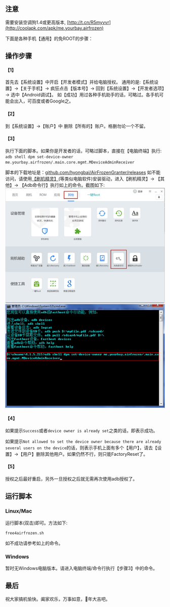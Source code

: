 
## 注意

需要安装空调狗1.4或更高版本, [http://t.cn/R5myvvr](http://coolapk.com/apk/me.yourbay.airfrozen)

下面是各种手机【通用】的免ROOT的步骤：

## 操作步骤

#### 【1】 
首先去【系统设置】中开启【开发者模式】并给电脑授权。
通用的是:【系统设置】→【关于手机】→ 疯狂点击【版本号】→ 回到【系统设置】→【开发者选项】→ 选中【Android调试】。
如【成功】用过各种手机助手的话，可略过。各手机可能会出入，可百度或者Google之。

#### 【2】
到【系统设置】→【账户】中 删除【所有的】账户。格删勿论一个不留。

#### 【3】
执行下面的脚本。如果你是开发者的话，可略过脚本，直接在【电脑终端】执行:
`adb shell dpm set-device-owner me.yourbay.airfrozen/.main.core.mgmt.MDeviceAdminReceiver`

脚本的下载地址是：[github.com/hyongbai/AirFrozenGranter/releases](https://github.com/hyongbai/AirFrozenGranter/releases) 如不能访问，请使用[【刷机精灵】](http://www.shuame.com/)(等类似电脑软件)安装驱动，进入【刷机精灵】→ 【其他】→ 【Adb命令行】执行如上的命令。截图如下:
![image](media/shuame-page.png)
![image](media/shuame-adb.png)

#### 【4】
如果提示`Success`或者`device owner is already set`之类的话，即表示成功。

如果提示`Not allowed to set the device owner because there are already several users on the device`的话，则表示手机上面有多个【用户】，请去【设置】→【用户】删除其他用户。如果仍然不行，则只能FactoryReset了。

#### 【5】
授权之后最好重启，另外一旦授权之后就无需再次使用adb授权了。


## 运行脚本

### Linux/Mac

运行脚本(双击)即可。方法如下:

	free4airfrozen.sh

如不成功请参考如上的命令。

### Windows

暂时无Windows电脑版本。请进入电脑终端/命令行执行【步骤3】中的命令。 


## 最后

祝大家搞机愉快。阖家欢乐，万事如意，🐔年大吉吧。
